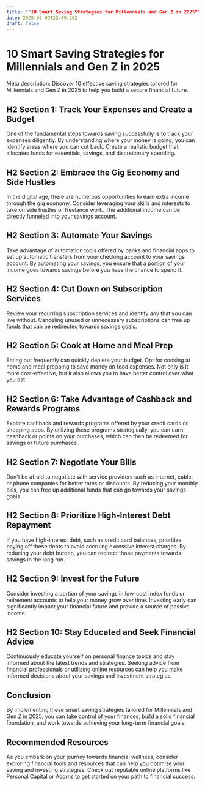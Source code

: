 ```yaml
---
title: ""10 Smart Saving Strategies for Millennials and Gen Z in 2025""
date: 2025-06-09T22:09:28Z
draft: false
---
```


# 10 Smart Saving Strategies for Millennials and Gen Z in 2025

Meta description: Discover 10 effective saving strategies tailored for Millennials and Gen Z in 2025 to help you build a secure financial future.

## H2 Section 1: Track Your Expenses and Create a Budget

One of the fundamental steps towards saving successfully is to track your expenses diligently. By understanding where your money is going, you can identify areas where you can cut back. Create a realistic budget that allocates funds for essentials, savings, and discretionary spending.

## H2 Section 2: Embrace the Gig Economy and Side Hustles

In the digital age, there are numerous opportunities to earn extra income through the gig economy. Consider leveraging your skills and interests to take on side hustles or freelance work. The additional income can be directly funneled into your savings account.

## H2 Section 3: Automate Your Savings

Take advantage of automation tools offered by banks and financial apps to set up automatic transfers from your checking account to your savings account. By automating your savings, you ensure that a portion of your income goes towards savings before you have the chance to spend it.

## H2 Section 4: Cut Down on Subscription Services

Review your recurring subscription services and identify any that you can live without. Canceling unused or unnecessary subscriptions can free up funds that can be redirected towards savings goals.

## H2 Section 5: Cook at Home and Meal Prep

Eating out frequently can quickly deplete your budget. Opt for cooking at home and meal prepping to save money on food expenses. Not only is it more cost-effective, but it also allows you to have better control over what you eat.

## H2 Section 6: Take Advantage of Cashback and Rewards Programs

Explore cashback and rewards programs offered by your credit cards or shopping apps. By utilizing these programs strategically, you can earn cashback or points on your purchases, which can then be redeemed for savings or future purchases.

## H2 Section 7: Negotiate Your Bills

Don't be afraid to negotiate with service providers such as internet, cable, or phone companies for better rates or discounts. By reducing your monthly bills, you can free up additional funds that can go towards your savings goals.

## H2 Section 8: Prioritize High-Interest Debt Repayment

If you have high-interest debt, such as credit card balances, prioritize paying off these debts to avoid accruing excessive interest charges. By reducing your debt burden, you can redirect those payments towards savings in the long run.

## H2 Section 9: Invest for the Future

Consider investing a portion of your savings in low-cost index funds or retirement accounts to help your money grow over time. Investing early can significantly impact your financial future and provide a source of passive income.

## H2 Section 10: Stay Educated and Seek Financial Advice

Continuously educate yourself on personal finance topics and stay informed about the latest trends and strategies. Seeking advice from financial professionals or utilizing online resources can help you make informed decisions about your savings and investment strategies.

## Conclusion

By implementing these smart saving strategies tailored for Millennials and Gen Z in 2025, you can take control of your finances, build a solid financial foundation, and work towards achieving your long-term financial goals.

## Recommended Resources

As you embark on your journey towards financial wellness, consider exploring financial tools and resources that can help you optimize your saving and investing strategies. Check out reputable online platforms like Personal Capital or Acorns to get started on your path to financial success.